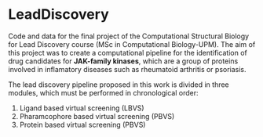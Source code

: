 # LeadDiscovery

Code and data for the final project of the Computational Structural Biology for Lead Discovery course (MSc in Computational Biology-UPM). The aim of this project was to create a computational pipeline for the identification of drug candidates for **JAK-family kinases**, which are a group of proteins involved in inflamatory diseases such as rheumatoid arthritis or psoriasis.   

The lead discovery pipeline proposed in this work is divided in three modules, which must be performed in chronological order: 

1. Ligand based virtual screening (LBVS)
2. Pharamcophore based virtual screening (PBVS)
3. Protein based virtual screening (PBVS)
